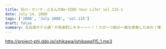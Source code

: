 ```yaml
---
title: 石川・ホンマ・ぶるんのBe-SIDE Your Life! vol.115-1
date: July 14, 2008
tags: ['2008', 'July 2008', 'vol.115']
draft: false
summary: 五反田ホテル通！が有楽町にキターーー！！スポーツ紙の一面を席巻したあの！噂の五反田のホテル街を跳梁跋扈する男の話が聴けるお得な番組・・・ビーサイです。・・・重要なお知らせも盛りだくさん。NAMAE
---
```


http://project-phi.ddo.jp/ishikawa/ishikawa115_1.mp3
